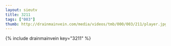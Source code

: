 ```yaml
--- 
layout: sieutv
title: 3211
tags: ["003"]
thumb: http://drainmainvein.com/media/videos/tmb/000/003/211/player.jpg
---
```

{% include drainmainvein key="3211" %} 
